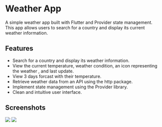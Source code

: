 # Weather App

A simple weather app built with Flutter and Provider state management. This app allows users to search for a country and display its current weather information.

## Features

- Search for a country and display its weather information.
- View the current temperature, weather condition, an icon representing the weather , and last update.
- View 3 days forcast with their temperature.
- Retrieve weather data from an API using the http package.
- Implement state management using the Provider library.
- Clean and intuitive user interface.

## Screenshots

![](photo_2023-06-12_13-33-02.jpg)
![](photo_2023-06-12_13-33-06.jpg)
